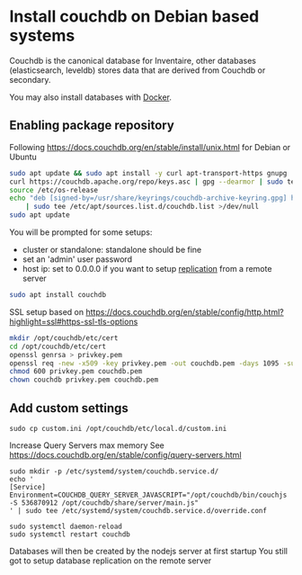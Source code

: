 # Install couchdb on Debian based systems

Couchdb is the canonical database for Inventaire, other databases (elasticsearch, leveldb) stores data that are derived from Couchdb or secondary.

You may also install databases with [Docker](https://github.com/inventaire/docker-inventaire).

## Enabling package repository

Following https://docs.couchdb.org/en/stable/install/unix.html for Debian or Ubuntu

```sh
sudo apt update && sudo apt install -y curl apt-transport-https gnupg
curl https://couchdb.apache.org/repo/keys.asc | gpg --dearmor | sudo tee /usr/share/keyrings/couchdb-archive-keyring.gpg >/dev/null 2>&1
source /etc/os-release
echo "deb [signed-by=/usr/share/keyrings/couchdb-archive-keyring.gpg] https://apache.jfrog.io/artifactory/couchdb-deb/ ${VERSION_CODENAME} main" \
    | sudo tee /etc/apt/sources.list.d/couchdb.list >/dev/null
sudo apt update
```

You will be prompted for some setups:
  - cluster or standalone: standalone should be fine
  - set an 'admin' user password
  - host ip: set to 0.0.0.0 if you want to setup [replication]() from a remote server

```sh
sudo apt install couchdb
```

SSL setup based on https://docs.couchdb.org/en/stable/config/http.html?highlight=ssl#https-ssl-tls-options

```sh
mkdir /opt/couchdb/etc/cert
cd /opt/couchdb/etc/cert
openssl genrsa > privkey.pem
openssl req -new -x509 -key privkey.pem -out couchdb.pem -days 1095 -subj "/C=/ST=/L=/O=/OU=/CN=."
chmod 600 privkey.pem couchdb.pem
chown couchdb privkey.pem couchdb.pem
```

## Add custom settings
```
sudo cp custom.ini /opt/couchdb/etc/local.d/custom.ini
```

Increase Query Servers max memory
See https://docs.couchdb.org/en/stable/config/query-servers.html

```
sudo mkdir -p /etc/systemd/system/couchdb.service.d/
echo '
[Service]
Environment=COUCHDB_QUERY_SERVER_JAVASCRIPT="/opt/couchdb/bin/couchjs -S 536870912 /opt/couchdb/share/server/main.js"
' | sudo tee /etc/systemd/system/couchdb.service.d/override.conf

sudo systemctl daemon-reload
sudo systemctl restart couchdb
```

Databases will then be created by the nodejs server at first startup
You still got to setup database replication on the remote server
